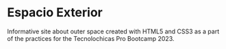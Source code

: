 # Espacio Exterior
Informative site about outer space created with HTML5 and CSS3 as a part of the practices for the Tecnolochicas Pro Bootcamp 2023.
